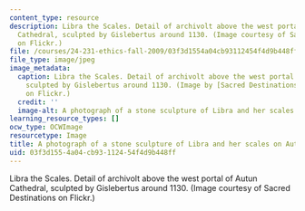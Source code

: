 ```yaml
---
content_type: resource
description: Libra the Scales. Detail of archivolt above the west portal of Autun
  Cathedral, sculpted by Gislebertus around 1130. (Image courtesy of Sacred Destinations
  on Flickr.)
file: /courses/24-231-ethics-fall-2009/03f3d1554a04cb93112454f4d9b448ff_24-231f09.jpg
file_type: image/jpeg
image_metadata:
  caption: Libra the Scales. Detail of archivolt above the west portal of Autun Cathedral,
    sculpted by Gislebertus around 1130. (Image by [Sacred Destinations](http://www.flickr.com/photos/sacred_destinations/3252206342/)
    on Flickr.)
  credit: ''
  image-alt: A photograph of a stone sculpture of Libra and her scales on Autun Cathedral.
learning_resource_types: []
ocw_type: OCWImage
resourcetype: Image
title: A photograph of a stone sculpture of Libra and her scales on Autun Cathedral
uid: 03f3d155-4a04-cb93-1124-54f4d9b448ff
---
```

Libra the Scales. Detail of archivolt above the west portal of Autun Cathedral, sculpted by Gislebertus around 1130. (Image courtesy of Sacred Destinations on Flickr.)

